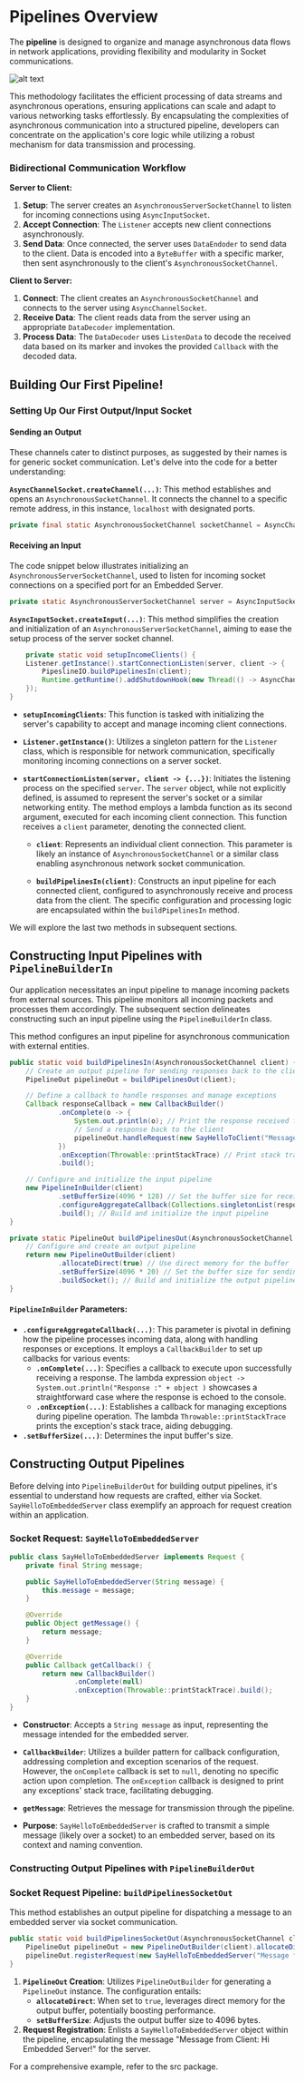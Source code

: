 ﻿
# Pipelines Overview

The **pipeline** is designed to organize and manage asynchronous data flows in network applications, providing flexibility and modularity in Socket communications.

![alt text](https://github.com/PeppinoTechTrends/AsynchronousPipelines/assets/125193665/0024b524-c1ec-4029-95a8-5fcd912cb457)

This methodology facilitates the efficient processing of data streams and asynchronous operations, ensuring applications can scale and adapt to various networking tasks effortlessly. By encapsulating the complexities of asynchronous communication into a structured pipeline, developers can concentrate on the application's core logic while utilizing a robust mechanism for data transmission and processing.

### Bidirectional Communication Workflow
**Server to Client:**

1. **Setup**: The server creates an `AsynchronousServerSocketChannel` to listen for incoming connections using `AsyncInputSocket`.
2. **Accept Connection**: The `Listener` accepts new client connections asynchronously.
3. **Send Data**: Once connected, the server uses `DataEndoder` to send data to the client. Data is encoded into a `ByteBuffer` with a specific marker, then sent asynchronously to the client's `AsynchronousSocketChannel`.

**Client to Server:**

1. **Connect**: The client creates an `AsynchronousSocketChannel` and connects to the server using `AsyncChannelSocket`.
2. **Receive Data**: The client reads data from the server using an appropriate `DataDecoder` implementation.
3. **Process Data**: The `DataDecoder` uses `ListenData` to decode the received data based on its marker and invokes the provided `Callback` with the decoded data.

## Building Our First Pipeline!

### Setting Up Our First Output/Input Socket

#### Sending an Output

These channels cater to distinct purposes, as suggested by their names is for generic socket communication. Let's delve into the code for a better understanding:

**`AsyncChannelSocket.createChannel(...)`**: This method establishes and opens an `AsynchronousSocketChannel`. It connects the channel to a specific remote address, in this instance, `localhost` with designated ports.

``` java
private final static AsynchronousSocketChannel socketChannel = AsyncChannelSocket.createChannel(new InetSocketAddress("localhost", 8082));
``` 
#### Receiving an Input

The code snippet below illustrates initializing an `AsynchronousServerSocketChannel`, used to listen for incoming socket connections on a specified port for an Embedded Server.

``` java
private static AsynchronousServerSocketChannel server = AsyncInputSocket.createInput(new InetSocketAddress(8082));` 
``` 

**`AsyncInputSocket.createInput(...)`**: This method simplifies the creation and initialization of an `AsynchronousServerSocketChannel`, aiming to ease the setup process of the server socket channel.

```java
    private static void setupIncomeClients() {
    Listener.getInstance().startConnectionListen(server, client -> {
        PipeslineIO.buildPipelinesIn(client);
        Runtime.getRuntime().addShutdownHook(new Thread(() -> AsyncChannelSocket.closeChannelSocketChannel(client)));
    });
}
``` 

-   **`setupIncomingClients`**: This function is tasked with initializing the server's capability to accept and manage incoming client connections.

-   **`Listener.getInstance()`**: Utilizes a singleton pattern for the `Listener` class, which is responsible for network communication, specifically monitoring incoming connections on a server socket.

-   **`startConnectionListen(server, client -> {...})`**: Initiates the listening process on the specified `server`. The `server` object, while not explicitly defined, is assumed to represent the server's socket or a similar networking entity. The method employs a lambda function as its second argument, executed for each incoming client connection. This function receives a `client` parameter, denoting the connected client.

    -   **`client`**: Represents an individual client connection. This parameter is likely an instance of `AsynchronousSocketChannel` or a similar class enabling asynchronous network socket communication.

    -   **`buildPipelinesIn(client)`**: Constructs an input pipeline for each connected client, configured to asynchronously receive and process data from the client. The specific configuration and processing logic are encapsulated within the `buildPipelinesIn` method.

We will explore the last two methods in subsequent sections.

## Constructing Input Pipelines with `PipelineBuilderIn`

Our application necessitates an input pipeline to manage incoming packets from external sources. This pipeline monitors all incoming packets and processes them accordingly. The subsequent section delineates constructing such an input pipeline using the `PipelineBuilderIn` class.

This method configures an input pipeline for asynchronous communication with external entities.

```java
public static void buildPipelinesIn(AsynchronousSocketChannel client) {
    // Create an output pipeline for sending responses back to the client
    PipelineOut pipelineOut = buildPipelinesOut(client);

    // Define a callback to handle responses and manage exceptions
    Callback responseCallback = new CallbackBuilder()
            .onComplete(o -> {
                System.out.println(o); // Print the response received from the client
                // Send a response back to the client
                pipelineOut.handleRequest(new SayHelloToClient("Message from Embedded Server: Hi Client!"));
            })
            .onException(Throwable::printStackTrace) // Print stack trace for exceptions
            .build();

    // Configure and initialize the input pipeline
    new PipelineInBuilder(client)
            .setBufferSize(4096 * 128) // Set the buffer size for receiving data
            .configureAggregateCallback(Collections.singletonList(responseCallback)) // Set up callbacks for handling data and exceptions
            .build(); // Build and initialize the input pipeline
}

private static PipelineOut buildPipelinesOut(AsynchronousSocketChannel client) {
    // Configure and create an output pipeline
    return new PipelineOutBuilder(client)
            .allocateDirect(true) // Use direct memory for the buffer
            .setBufferSize(4096 * 20) // Set the buffer size for sending data
            .buildSocket(); // Build and initialize the output pipeline
}

``` 

#### `PipelineInBuilder` Parameters:

-   **`.configureAggregateCallback(...)`**: This parameter is pivotal in defining how the pipeline processes incoming data, along with handling responses or exceptions. It employs a `CallbackBuilder` to set up callbacks for various events:
    -   **`.onComplete(...)`**: Specifies a callback to execute upon successfully receiving a response. The lambda expression `object -> System.out.println("Response :" + object )` showcases a straightforward case where the response is echoed to the console.
    -   **`.onException(...)`**: Establishes a callback for managing exceptions during pipeline operation. The lambda `Throwable::printStackTrace` prints the exception's stack trace, aiding debugging.
-   **`.setBufferSize(...)`**: Determines the input buffer's size.

## Constructing Output Pipelines

Before delving into `PipelineBuilderOut` for building output pipelines, it's essential to understand how requests are crafted, either via Socket. `SayHelloToEmbeddedServer` class exemplify an approach for request creation within an application.

### Socket Request: `SayHelloToEmbeddedServer`

``` java
public class SayHelloToEmbeddedServer implements Request {
    private final String message;

    public SayHelloToEmbeddedServer(String message) {
        this.message = message;
    }

    @Override
    public Object getMessage() {
        return message;
    }

    @Override
    public Callback getCallback() {
        return new CallbackBuilder()
                .onComplete(null)
                .onException(Throwable::printStackTrace).build();
    }
}
``` 

-   **Constructor**: Accepts a `String message` as input, representing the message intended for the embedded server.

-   **`CallbackBuilder`**: Utilizes a builder pattern for callback configuration, addressing completion and exception scenarios of the request. However, the `onComplete` callback is set to `null`, denoting no specific action upon completion. The `onException` callback is designed to print any exceptions' stack trace, facilitating debugging.

-   **`getMessage`**: Retrieves the message for transmission through the pipeline.

-   **Purpose**: `SayHelloToEmbeddedServer` is crafted to transmit a simple message (likely over a socket) to an embedded server, based on its context and naming convention.


### Constructing Output Pipelines with `PipelineBuilderOut`

### Socket Request Pipeline: `buildPipelinesSocketOut`

This method establishes an output pipeline for dispatching a message to an embedded server via socket communication.

```java
public static void buildPipelinesSocketOut(AsynchronousSocketChannel client) {
    PipelineOut pipelineOut = new PipelineOutBuilder(client).allocateDirect(true).setBufferSize(4096).buildSocket();
    pipelineOut.registerRequest(new SayHelloToEmbeddedServer("Message from Client: Hi Embedded Server!"));
}
``` 

1.  **`PipelineOut` Creation**: Utilizes `PipelineOutBuilder` for generating a `PipelineOut` instance. The configuration entails:
    -   **`allocateDirect`**: When set to `true`, leverages direct memory for the output buffer, potentially boosting performance.
    -   **`setBufferSize`**: Adjusts the output buffer size to 4096 bytes.
2.  **Request Registration**: Enlists a `SayHelloToEmbeddedServer` object within the pipeline, encapsulating the message "Message from Client: Hi Embedded Server!" for the server.

For a comprehensive example, refer to the src package.
